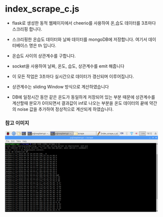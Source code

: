 # index_scrape_c.js

* flask로 생성한 동적 웹페이지에서 cheerio를 사용하여 온,습도 데이터를 3초마다 스크리핑 합니다.
* 스크리핑한 온습도 데이터와 날짜 데이터를 mongoDB에 저장합니다. 여기서 데이터베이스 명은 th 입니다.
* 온습도 사이의 상관계수를 구합니다.
* socket을 사용하여 날짜, 온도, 습도, 상관계수를 emit 해줍니다
* 이 모든 작업은 3초마다 실시간으로 데이터가 갱신되며 이루어집니다.

* 상관계수는 sliding Window 방식으로 계산하였습니다
* DB에 일정시간 동안 같은 온도가 동일하게 저장되어 있는 부분 때문에 상관계수를 계산할때 분모가 0이되면서 결과값이 inf로 나오는 부분을 
  온도 데이터의 끝에 약간의 noise 값을 추가하여 정상적으로 계산되게 하였습니다.
  
### 참고 이미지
  ![Correlation data](/scrape_Data/img/Correlation_data.png)
